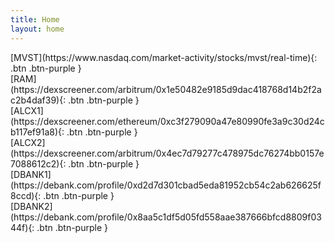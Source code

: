 ```yaml
---
title: Home
layout: home
---
```


<span class="fs-8">
[MVST](https://www.nasdaq.com/market-activity/stocks/mvst/real-time){: .btn .btn-purple }
<br>
[RAM](https://dexscreener.com/arbitrum/0x1e50482e9185d9dac418768d14b2f2ac2b4daf39){: .btn .btn-purple }
<br>
[ALCX1](https://dexscreener.com/ethereum/0xc3f279090a47e80990fe3a9c30d24cb117ef91a8){: .btn .btn-purple }
<br>
[ALCX2](https://dexscreener.com/arbitrum/0x4ec7d79277c478975dc76274bb0157e7088612c2){: .btn .btn-purple }
<br>
[DBANK1](https://debank.com/profile/0xd2d7d301cbad5eda81952cb54c2ab626625f8ccd){: .btn .btn-purple }
<br>
[DBANK2](https://debank.com/profile/0x8aa5c1df5d05fd558aae387666bfcd8809f0344f){: .btn .btn-purple }
</span>
